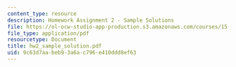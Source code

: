 ```yaml
---
content_type: resource
description: Homework Assignment 2 - Sample Solutions
file: https://ol-ocw-studio-app-production.s3.amazonaws.com/courses/15-565j-integrating-esystems-global-information-systems-spring-2002/9c63d7aabeb93a6ac796e410ddd8ef63_hw2_sample_solution.pdf
file_type: application/pdf
resourcetype: Document
title: hw2_sample_solution.pdf
uid: 9c63d7aa-beb9-3a6a-c796-e410ddd8ef63
---
```

